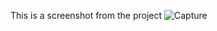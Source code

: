 This is a screenshot from the project
![Capture](https://user-images.githubusercontent.com/75880393/131012935-21088185-e1d9-4eb3-be69-5df33b060963.PNG)
